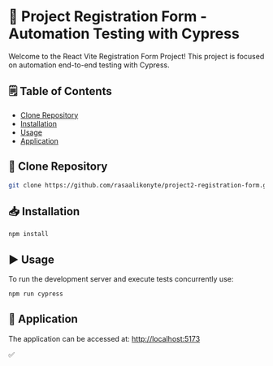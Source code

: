 # 🏁 Project Registration Form - Automation Testing with Cypress

Welcome to the React Vite Registration Form Project! This project is focused on automation end-to-end testing with Cypress.

## 🗒️ Table of Contents

- [Clone Repository](#clone-repository)
- [Installation](#installation)
- [Usage](#usage)
- [Application](#application)

## 👥 Clone Repository

```bash
git clone https://github.com/rasaalikonyte/project2-registration-form.git
```

## 📥 Installation

```bash
npm install
```

## ▶ Usage

To run the development server and execute tests concurrently use:

```bash
npm run cypress
```

## 🔎 Application

The application can be accessed at: [http://localhost:5173](http://localhost:5173)

✅
